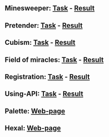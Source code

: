 ## Minesweeper: **[Task](https://docs.google.com/document/d/1hGj9L9Qhuetg3Na76XUHqTiZ_ig4nu2neia_1nrS01o/edit)** - **[Result](https://axissixa57.github.io/minesweeper/)**
## Pretender: **[Task](https://learn.paradox.red/js/task/task_5/task_5.pdf)** - **[Result](https://axissixa57.github.io/pretender/)**
## Cubism: **[Task](https://docs.google.com/document/d/1tujZxwsRo4dKjmRCYSNHwfkfYxp_m8maavr73WwrGsg/edit)** - **[Result](https://axissixa57.github.io/cubism/)**
## Field of miracles: **[Task](https://learn.paradox.red/js/task/task_6/task_6.pdf)** - **[Result](https://axissixa57.github.io/field-of-miracles/)**
## Registration: **[Task](https://docs.google.com/document/d/1XMyoIl2tOFcUpP3wqh4N3yf6z-SO8FhTvZMLds1h6NE/edit)** - **[Result](https://axissixa57.github.io/registration/)**
## Using-API: **[Task](https://docs.google.com/document/d/1f8mArr8ueNpY6SozuJZykEuA_YmBnRubWXpAQGDjuMY/edit)** - **[Result](https://axissixa57.github.io/using-API/)**
## Palette: **[Web-page](https://axissixa57.github.io/palette/)**
## Hexal: **[Web-page](https://axissixa57.github.io/hexal/)**
